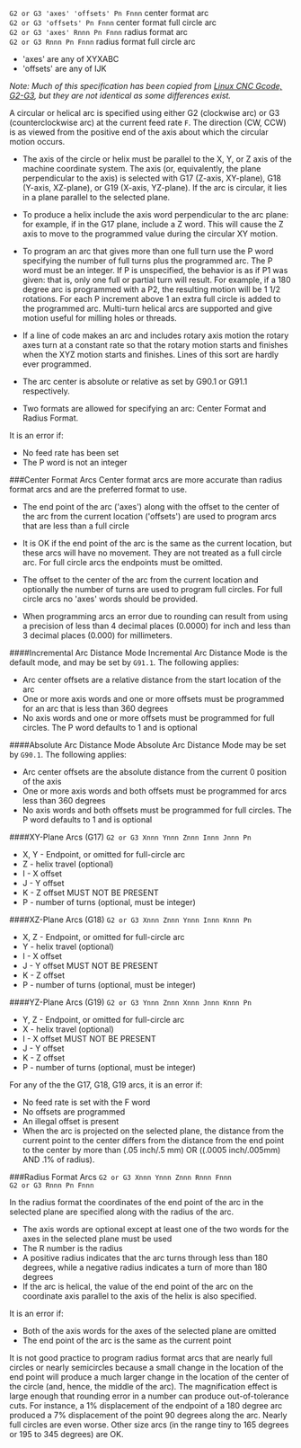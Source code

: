 
`G2 or G3 'axes' 'offsets' Pn Fnnn` center format arc<br>
`G2 or G3 'offsets' Pn Fnnn` center format full circle arc<br>
`G2 or G3 'axes' Rnnn Pn Fnnn` radius format arc<br>
`G2 or G3 Rnnn Pn Fnnn` radius format full circle arc<br>

- 'axes' are any of XYXABC
- 'offsets' are any of IJK

_Note: Much of this specification has been copied from [Linux CNC Gcode, G2-G3](http://linuxcnc.org/docs/html/gcode/g-code.html#gcode:g2-g3), but they are not identical as some differences exist._

A circular or helical arc is specified using either G2 (clockwise arc) or G3 (counterclockwise arc) at the current feed rate `F`. The direction (CW, CCW) is as viewed from the positive end of the axis about which the circular motion occurs.

- The axis of the circle or helix must be parallel to the X, Y, or Z axis of the machine coordinate system. The axis (or, equivalently, the plane perpendicular to the axis) is selected with G17 (Z-axis, XY-plane), G18 (Y-axis, XZ-plane), or G19 (X-axis, YZ-plane). If the arc is circular, it lies in a plane parallel to the selected plane.

- To produce a helix include the axis word perpendicular to the arc plane: for example, if in the G17 plane, include a Z word. This will cause the Z axis to move to the programmed value during the circular XY motion.

- To program an arc that gives more than one full turn use the P word specifying the number of full turns plus the programmed arc. The P word must be an integer. If P is unspecified, the behavior is as if P1 was given: that is, only one full or partial turn will result. For example, if a 180 degree arc is programmed with a P2, the resulting motion will be 1 1/2 rotations. For each P increment above 1 an extra full circle is added to the programmed arc. Multi-turn helical arcs are supported and give motion useful for milling holes or threads.

- If a line of code makes an arc and includes rotary axis motion the rotary axes turn at a constant rate so that the rotary motion starts and finishes when the XYZ motion starts and finishes. Lines of this sort are hardly ever programmed.

- The arc center is absolute or relative as set by G90.1 or G91.1 respectively.

- Two formats are allowed for specifying an arc: Center Format and Radius Format.

It is an error if:

- No feed rate has been set
- The P word is not an integer

###Center Format Arcs
Center format arcs are more accurate than radius format arcs and are the preferred format to use.

- The end point of the arc ('axes') along with the offset to the center of the arc from the current location ('offsets') are used to program arcs that are less than a full circle

- It is OK if the end point of the arc is the same as the current location, but these arcs will have no movement. They are not treated as a full circle arc. For full circle arcs the endpoints must be omitted.

- The offset to the center of the arc from the current location and optionally the number of turns are used to program full circles. For full circle arcs no 'axes' words should be provided.

- When programming arcs an error due to rounding can result from using a precision of less than 4 decimal places (0.0000) for inch and less than 3 decimal places (0.000) for millimeters.

####Incremental Arc Distance Mode
Incremental Arc Distance Mode is the default mode, and may be set by `G91.1`. The following applies:

- Arc center offsets are a relative distance from the start location of the arc
- One or more axis words and one or more offsets must be programmed for an arc that is less than 360 degrees
- No axis words and one or more offsets must be programmed for full circles. The P word defaults to 1 and is optional

####Absolute Arc Distance Mode
Absolute Arc Distance Mode may be set by `G90.1`. The following applies:

- Arc center offsets are the absolute distance from the current 0 position of the axis
- One or more axis words and both offsets must be programmed for arcs less than 360 degrees
- No axis words and both offsets must be programmed for full circles. The P word defaults to 1 and is optional

####XY-Plane Arcs (G17)
`G2 or G3 Xnnn Ynnn Znnn Innn Jnnn Pn`

  - X, Y - Endpoint, or omitted for full-circle arc
  - Z - helix travel (optional)
  - I - X offset
  - J - Y offset
  - K - Z offset MUST NOT BE PRESENT
  - P - number of turns (optional, must be integer)

####XZ-Plane Arcs (G18)
`G2 or G3 Xnnn Znnn Ynnn Innn Knnn Pn`

  - X, Z - Endpoint, or omitted for full-circle arc
  - Y - helix travel (optional)
  - I - X offset
  - J - Y offset MUST NOT BE PRESENT
  - K - Z offset
  - P - number of turns (optional, must be integer)

####YZ-Plane Arcs (G19)
`G2 or G3 Ynnn Znnn Xnnn Jnnn Knnn Pn`

  - Y, Z - Endpoint, or omitted for full-circle arc
  - X - helix travel (optional)
  - I - X offset MUST NOT BE PRESENT
  - J - Y offset
  - K - Z offset
  - P - number of turns (optional, must be integer)

For any of the the G17, G18, G19 arcs, it is an error if:

- No feed rate is set with the F word
- No offsets are programmed
- An illegal offset is present
- When the arc is projected on the selected plane, the distance from the current point to the center differs from the distance from the end point to the center by more than (.05 inch/.5 mm) OR ((.0005 inch/.005mm) AND .1% of radius).

###Radius Format Arcs
`G2 or G3 Xnnn Ynnn Znnn Rnnn Fnnn`<br>
`G2 or G3 Rnnn Pn Fnnn`<br>

In the radius format the coordinates of the end point of the arc in the selected plane are specified along with the radius of the arc. 

- The axis words are optional except at least one of the two words for the axes in the selected plane must be used 
- The R number is the radius
- A positive radius indicates that the arc turns through less than 180 degrees, while a negative radius indicates a turn of more than 180 degrees
- If the arc is helical, the value of the end point of the arc on the coordinate axis parallel to the axis of the helix is also specified.

It is an error if:

- Both of the axis words for the axes of the selected plane are omitted
- The end point of the arc is the same as the current point

It is not good practice to program radius format arcs that are nearly full circles or nearly semicircles because a small change in the location of the end point will produce a much larger change in the location of the center of the circle (and, hence, the middle of the arc). The magnification effect is large enough that rounding error in a number can produce out-of-tolerance cuts. For instance, a 1% displacement of the endpoint of a 180 degree arc produced a 7% displacement of the point 90 degrees along the arc. Nearly full circles are even worse. Other size arcs (in the range tiny to 165 degrees or 195 to 345 degrees) are OK.